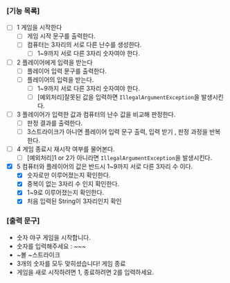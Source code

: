 ### [기능 목록]

- [ ]  1 게임을 시작한다
    - [ ]  게임 시작 문구를 출력한다.
    - [ ]  컴퓨터는 3자리의 서로 다른 난수를 생성한다.
        - [ ]  1~9까지 서로 다른 3자리 숫자여야 한다.
- [ ]  2 플레이어에게 입력을 받는다
    - [ ]  플레이어 입력 문구를 출력한다.
    - [ ]  플레이어의 입력을 받는다.
        - [ ]  1~9까지 서로 다른 3자리 숫자여야 한다.
        - [ ]  [예외처리]잘못된 값을 입력하면 `IllegalArgumentException`을 발생시킨다.
- [ ]  3 플레이어가 입력한 값과 컴퓨터의 난수 값을 비교해 판정한다.
    - [ ]  판정 결과를 출력한다.
    - [ ]  3스트라이크가 아니면 플레이어 입력 문구 출력, 입력 받기 , 판정 과정을 반복한다.
- [ ]  4 게임 종료시 재시작 여부를 물어본다.
    - [ ]  [예외처리]1 or 2가 아니라면 `IllegalArgumentException`을 발생시킨다.
- [x]  5 컴퓨터와 플레이어의 값은 반드시 1~9까지 서로 다른 3자리 수 이다.
    - [x]  숫자로만 이루어졌는지 확인한다.
    - [x]  중복이 없는 3자리 수 인지 확인한다.
    - [x]  1~9로 이루어졌는지 확인한다.
    - [x]  처음 입력된 String이 3자리인지 확인

### [출력 문구]

- 숫자 야구 게임을 시작합니다.
- 숫자를 입력해주세요 : ~~~
- ~볼 ~스트라이크
- 3개의 숫자를 모두 맞히셨습니다! 게임 종료
- 게임을 새로 시작하려면 1, 종료하려면 2를 입력하세요.